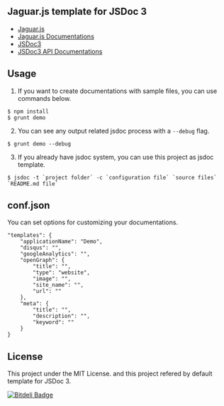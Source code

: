 Jaguar.js template for JSDoc 3
---
- [Jaguar.js](http://davidshimjs.github.io/jaguarjs)
- [Jaguar.js Documentations](http://davidshimjs.github.io/jaguarjs/doc)
- [JSDoc3](https://github.com/jsdoc3/jsdoc)
- [JSDoc3 API Documentations](http://usejsdoc.org)

Usage
---
1. If you want to create documentations with sample files, you can use commands below.
```
$ npm install
$ grunt demo
```

2. You can see any output related jsdoc process with a `--debug` flag.
```
$ grunt demo --debug
```

3. If you already have jsdoc system, you can use this project as jsdoc template.
```
$ jsdoc -t `project folder` -c `configuration file` `source files` `README.md file`
```

conf.json
---
You can set options for customizing your documentations.

```
"templates": {
    "applicationName": "Demo",
    "disqus": "",
    "googleAnalytics": "",
    "openGraph": {
        "title": "",
        "type": "website",
        "image": "",
        "site_name": "",
        "url": ""
    },
    "meta": {
        "title": "",
        "description": "",
        "keyword": ""
    }
}
```

License
---
This project under the MIT License. and this project refered by default template for JSDoc 3.

[![Bitdeli Badge](https://d2weczhvl823v0.cloudfront.net/davidshimjs/jaguarjs-jsdoc/trend.png)](https://bitdeli.com/free "Bitdeli Badge")


